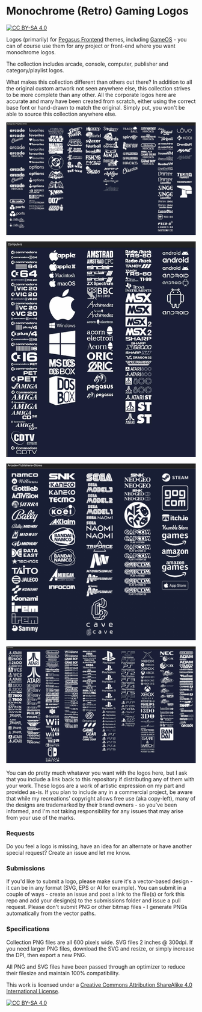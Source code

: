 # Monochrome (Retro) Gaming Logos

[![CC BY-SA 4.0][cc-by-sa-shield]][cc-by-sa]


Logos (primarily) for [Pegasus Frontend](https://pegasus-frontend.org/) themes, including [GameOS](https://github.com/PlayingKarrde/gameOS) - you can of course use them for any project or front-end where you want monochrome logos.

The collection includes arcade, console, computer, publisher and category/playlist logos.

What makes this collection different than others out there? In addition to all the original custom artwork not seen anywhere else, this collection strives to be more complete than any other. All the corporate logos here are accurate and many have been created from scratch, either using the correct base font or hand-drawn to match the original. Simply put, you won't be able to source this collection anywhere else.

![sample of logos](https://github.com/HVR88/Monochrome-Gaming-Logos/blob/main/monochrome-sample.jpg)

![sample of logos](https://github.com/HVR88/Monochrome-Gaming-Logos/blob/main/monochrome-sample2.jpg)

![sample of logos](https://github.com/HVR88/Monochrome-Gaming-Logos/blob/main/monochrome-sample3.jpg)

![sample of logos](https://github.com/HVR88/Monochrome-Gaming-Logos/blob/main/monochrome-sample4.jpg)


You can do pretty much whataver you want with the logos here, but I ask that you include a link back to this repository if distributing any of them with your work. These logos are a work of artistic expression on my part and provided as-is. If you plan to include any in a commercial project, be aware that while my recreations' copyright allows free use (aka copy-left), many of the designs are trademarked by their brand owners - so you've been informed, and I'm not taking responsibility for any issues that may arise from your use of the marks. 

### Requests

Do you feel a logo is missing, have an idea for an alternate or have another special request? Create an issue and let me know.

### Submissions

If you'd like to submit a logo, please make sure it's a vector-based design - it can be in any format (SVG, EPS or AI for example). You can submit in a couple of ways - create an issue and post a link to the file(s) or fork this repo and add your design(s) to the submissions folder and issue a pull request. Please don't submit PNG or other bitmap files - I generate PNGs automatically from the vector paths.

### Specifications

Collection PNG files are all 600 pixels wide.  SVG files 2 inches @ 300dpi. If you need larger PNG files, download the SVG and resize, or simply increase the DPI, then export a new PNG.

All PNG and SVG files have been passed through an optimizer to reduce their filesize and maintain 100% compatibility.

This work is licensed under a
[Creative Commons Attribution ShareAlike 4.0 International License][cc-by-sa].

[![CC BY-SA 4.0][cc-by-sa-image]][cc-by-sa]

[cc-by-sa]: http://creativecommons.org/licenses/by-sa/4.0/
[cc-by-sa-image]: https://licensebuttons.net/l/by-sa/4.0/88x31.png
[cc-by-sa-shield]: https://img.shields.io/badge/License-CC%20BY--SA%204.0-lightgrey.svg


